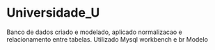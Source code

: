 # Universidade_U
 Banco de dados criado e modelado, aplicado normalizacao e relacionamento entre tabelas. Utilizado Mysql workbench e br Modelo
